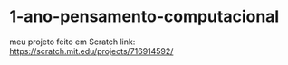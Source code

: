 # 1-ano-pensamento-computacional

meu projeto feito em Scratch link: https://scratch.mit.edu/projects/716914592/
